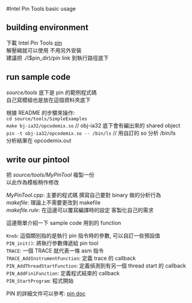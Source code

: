 #Intel Pin Tools basic usage  

## building environment  
下載 Intel Pin Tools [pin](https://software.intel.com/en-us/articles/pintool-downloads)   
解壓縮就可以使用 不用另外安裝  
建議把 ./($pin\_dir)/pin link 到執行路徑底下  

## run sample code  
*source/tools* 底下是 pin 的範例程式碼  
自己寫模組也是放在這個資料夾底下    

根據 README 的步驟來操作:  
`cd source/tools/SimpleExamples`  
`make bj-ia32/opcodemix.so` // obj-ia32 底下會有編出來的 shared object  
`pin -t obj-ia32/opcodemix.so -- /bin/ls`  // 用自訂的 so 分析 /bin/ls  
分析結果在 opcodemix.out  

## write our pintool  
把 *source/tools/MyPinTool* 複製一份  
以此作為模板稍作修改  

*MyPinTool.cpp*: 主要的程式碼 撰寫自己要對 binary 做的分析行為  
*makefile*: 理論上不需要更改到 makefile  
*makefile.rule*: 在這邊可以覆寫編譯時的設定 客製化自己的需求  

這邊簡單介紹一下 sample code 用到的 function  

`Knob`: 這個類別指的是執行 pin 指令時的參數, 可以自訂一些預設值   
`PIN_init()`: 將執行參數傳遞給 pin tool  
`TRACE`: 一個 TRACE 就代表一條 asm 指令  
`TRACE_AddInstrumentFunction`: 定義 trace 的 callback  
`PIN_AddThreadStartFunction`: 定義偵測到有另一個 thread start 的 callback  
`PIN_AddFiniFunction`: 定義程式結束的 callback  
`PIN_StartProgram`: 程式開始  

PIN 的詳細文件可以參考: [pin doc](https://software.intel.com/sites/landingpage/pintool/docs/71313/Pin/html/)  
